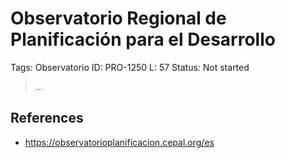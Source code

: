 # Observatorio Regional de Planificación para el Desarrollo

Tags: Observatorio
ID: PRO-1250
L: 57
Status: Not started

> …
> 

## References

- https://observatorioplanificacion.cepal.org/es